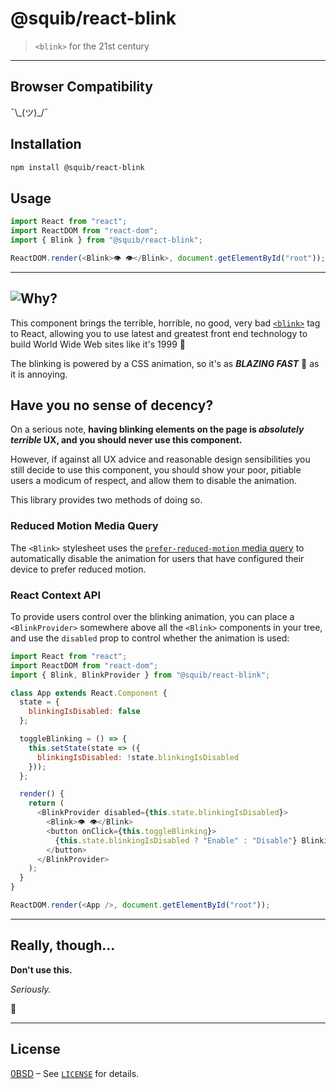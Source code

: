 # @squib/react-blink

> `<blink>` for the 21st century

---

## Browser Compatibility

¯\\_(ツ)\_/¯

## Installation

```sh
npm install @squib/react-blink
```

## Usage

```javascript
import React from "react";
import ReactDOM from "react-dom";
import { Blink } from "@squib/react-blink";

ReactDOM.render(<Blink>👁️ 👁️</Blink>, document.getElementById("root"));
```

---

## ![Why?](https://media.giphy.com/media/mfE9HC596UTmg/giphy.gif)

This component brings the terrible, horrible, no good, very bad
[`<blink>`][blink_docs] tag to React, allowing you to use latest and greatest
front end technology to build World Wide Web sites like it's 1999 :tada:

The blinking is powered by a CSS animation, so it's as **_BLAZING FAST_**
:rocket: as it is annoying.

## Have you no sense of decency?

On a serious note, **having blinking elements on the page is _absolutely
terrible_ UX, and you should never use this component.**

However, if against all UX advice and reasonable design sensibilities you
still decide to use this component, you should show your poor, pitiable users
a modicum of respect, and allow them to disable the animation.

This library provides two methods of doing so.

### Reduced Motion Media Query

The `<Blink>` stylesheet uses the [`prefer-reduced-motion` media
query][prefer-reduced-motion_docs] to automatically disable the animation for
users that have configured their device to prefer reduced motion.

### React Context API

To provide users control over the blinking animation, you can place a
`<BlinkProvider>` somewhere above all the `<Blink>` components in your tree,
and use the `disabled` prop to control whether the animation is used:

```javascript
import React from "react";
import ReactDOM from "react-dom";
import { Blink, BlinkProvider } from "@squib/react-blink";

class App extends React.Component {
  state = {
    blinkingIsDisabled: false
  };

  toggleBlinking = () => {
    this.setState(state => ({
      blinkingIsDisabled: !state.blinkingIsDisabled
    }));
  };

  render() {
    return (
      <BlinkProvider disabled={this.state.blinkingIsDisabled}>
        <Blink>👁️ 👁️</Blink>
        <button onClick={this.toggleBlinking}>
          {this.state.blinkingIsDisabled ? "Enable" : "Disable"} Blinking
        </button>
      </BlinkProvider>
    );
  }
}

ReactDOM.render(<App />, document.getElementById("root"));
```

---

## Really, though…

**Don't use this.**

_Seriously._

:eyes:

---

## License

[0BSD](https://tldrlegal.com/license/bsd-0-clause-license) &ndash; See [`LICENSE`](LICENSE) for details.

<!-- links -->

[blink_docs]: https://developer.mozilla.org/en-US/docs/Web/HTML/Element/blink
[prefer-reduced-motion_docs]: https://developer.mozilla.org/en-US/docs/Web/CSS/@media/prefers-reduced-motion
